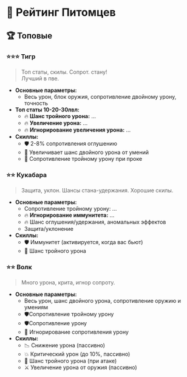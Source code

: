 # 🐾 **Рейтинг Питомцев**

## 🏆 **Топовые**

### ⭐⭐⭐ **Тигр** 
> Топ статы, скилы. Сопрот. стану!   
> Лучший в пве.
- **Основные параметры:**  
  - Весь урон, блок оружия, сопротивление двойному урону, точность  
- **Топ статы 10-20-30лвл:**  
  - 🔥 **Шанс тройного урона:** …  
  - 🔥 **Увеличение урона:** …  
  - 🔥 **Игнорирование увеличения урона:** …  
- **Скиллы:**  
  - 🛡️ 2-8% сопротивления оглушению  
  - 🎯 Увеличивает шанс двойного урона от умений  
  - 🚫 Сопротивление тройному урону при проке

### ⭐⭐ **Кукабара**  
> Защита, уклон. Шансы стана-удержания. Хорошие скилы.
- **Основные параметры:**  
  - Сопротивление тройному урону: …  
  - 🔥 **Игнорирование иммунитета:** …  
  - 🔥 Шанс оглушения/удержания, аномальных эффектов  
  - Защита/уклонение  
- **Скиллы:**  
  - 🛡️ Иммунитет (активируется, когда вас бьют)  
  - 🎯 Шанс тройного урона

### ⭐⭐ **Волк**  
> Много урона, крита, игнор сопроту.
- **Основные параметры:**  
  - Весь урон, шанс двойного урона, сопротивление оружию и умениям  
  - 🛡️Сопротивление тройному урону
  - 🛡️Сопротивление урону  
  - 🚫 Игнорирование сопротивления урону  
- **Скиллы:**  
  - 📉 Снижение урона (пассивно)  
  - 💥 Критический урон (до 10%, пассивно)
  - 🎯 Шанс тройного урона (при атаке)  
  - ⚔️ Увеличение урона от оружия (пассивно)  
